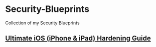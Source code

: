 # Security-Blueprints
Collection of my Security Blueprints

## [Ultimate iOS (iPhone & iPad) Hardening Guide](iOS-Hardening-Guide.md)
